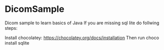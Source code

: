 # DicomSample

Dicom sample to learn basics of Java
If you are missing sql lite do follwing steps:

Install chocolatey: https://chocolatey.org/docs/installation
Then run choco install sqlite